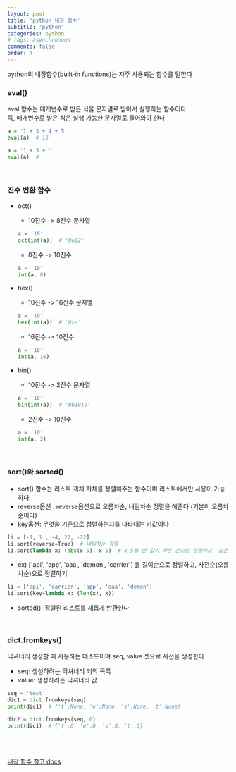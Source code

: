 ```yaml
---
layout: post
title: 'python 내장 함수'
subtitle: 'python'
categories: python
# tags: asynchronous
comments: false
order: 4
---
```



python의 내장함수(built-in functions)는 자주 사용되는 함수를 말한다   


### eval()
eval 함수는 매개변수로 받은 식을 문자열로 받아서 실행하는 함수이다.    
즉, 매개변수로 받은 식은 실행 가능한 문자열로 들어와야 한다   

```python
a = '1 + 3 + 4 + 5'
eval(a)  # 13

a = '1 + 3 + '
eval(a)  # 
```

<br>

### 진수 변환 함수

- oct()
    - 10진수 -> 8진수 문자열
    ```python
    a = '10'
    oct(int(a))  # '0o12'
    ```

    - 8진수 -> 10진수
    ```python
    a = '10'
    int(a, 8)
    ```

- hex()
    - 10진수 -> 16진수 문자열
    ```python
    a = '10'
    hex(int(a))  # '0xa'
    ```

    - 16진수 -> 10진수
    ```python
    a = '10'
    int(a, 16)
    ```

- bin()
    - 10진수 -> 2진수 문자열
    ```python
    a = '10'
    bin(int(a))  # '0b1010'
    ```

    - 2진수 -> 10진수
    ```python
    a = '10'
    int(a, 2)
    ```

<br>

### sort()와 sorted()

- sort() 함수는 리스트 객체 자체를 정렬해주는 함수이며 리스트에서만 사용이 가능하다
- reverse옵션 : reverse옵션으로 오름차순, 내림차순 정렬을 해준다
(기본이 오름차순이다)   
- key옵션: 무엇을 기준으로 정렬하는지를 나타내는 키값이다
```python
li = [-1, 1 , -4, 22, -22]
li.sort(reverse=True)  # 내림차순 정렬
li.sort(lambda x: (abs(x-5), x-5)  # x-5를 한 값이 작은 순으로 정렬하고, 같은 경우에는 x-5의 값이 작은 순으로 정렬
```

- ex) ['api', 'app', 'aaa', 'demon', 'carrier'] 를 길이순으로 정렬하고, 사전순(오름차순)으로 정렬하기

```python
li = ['api', 'carrier', 'app', 'aaa', 'demon']
li.sort(key=lambda x: (len(x), x))
```


- sorted(): 정렬된 리스트를 새롭게 반환한다   

<br>

### dict.fromkeys()
딕셔너리 생성할 때 사용하는 메소드이며 seq, value 셋으로 사전을 생성한다   
- seq: 생성하려는 딕셔너리 키의 목록
- value: 생성하려는 딕셔너리 값

```python
seq = 'test'
dic1 = dict.fromkeys(seq)
print(dic1)  # {'t':None, 'e':None, 's':None, 't':None}

dic2 = dict.fromkeys(seq, 0)
print(dic1)  # {'t':0, 'e':0, 's':0, 't':0}
```


<br><br>

[내장 함수 참고 docs](https://docs.python.org/ko/3/library/functions.html)
